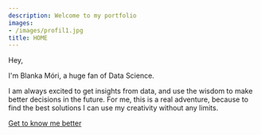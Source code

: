 ```yaml
---
description: Welcome to my portfolio
images:
- /images/profil1.jpg
title: HOME
---
```


Hey,

I'm Blanka Móri, a huge fan of Data Science.

I am always excited to get insights from data, and use the wisdom to make better decisions in the future. For me, this is a real adventure, because to find the best solutions I can use my creativity without any limits. 

[Get to know me better](/about "Get to know me better")
